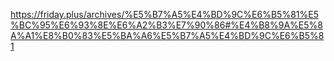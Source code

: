 https://friday.plus/archives/%E5%B7%A5%E4%BD%9C%E6%B5%81%E5%BC%95%E6%93%8E%E6%A2%B3%E7%90%86#%E4%B8%9A%E5%8A%A1%E8%B0%83%E5%BA%A6%E5%B7%A5%E4%BD%9C%E6%B5%81